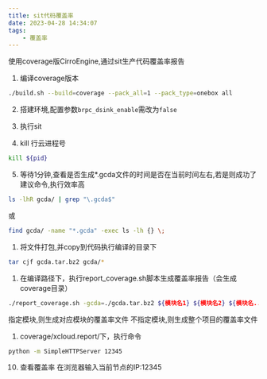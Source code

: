 ```yaml
---
title: sit代码覆盖率
date: 2023-04-28 14:34:07
tags:
    - 覆盖率
---
```


使用coverage版CirroEngine,通过sit生产代码覆盖率报告

<!-- more -->

1. 编译coverage版本
``` bash
./build.sh --build=coverage --pack_all=1 --pack_type=onebox all
```

2. 搭建环境,配置参数`brpc_dsink_enable`需改为`false`

3. 执行sit

4. kill 行云进程号
``` bash
kill ${pid}
```

5. 等待1分钟,查看是否生成*.gcda文件的时间是否在当前时间左右,若是则成功了
建议命令,执行效率高
``` bash
ls -lhR gcda/ | grep "\.gcda$"
```
或
``` bash
find gcda/ -name "*.gcda" -exec ls -lh {} \;
```

1. 将文件打包,并copy到代码执行编译的目录下
``` bash
tar cjf gcda.tar.bz2 gcda/*
```

1. 在编译路径下，执行report_coverage.sh脚本生成覆盖率报告（会生成coverage目录）
``` bash
./report_coverage.sh -gcda=./gcda.tar.bz2 ${模块名1} ${模块名2} ${模块名...}
```
指定模块,则生成对应模块的覆盖率文件
不指定模块,则生成整个项目的覆盖率文件

1. coverage/xcloud.report/下，执行命令
``` bash
python -m SimpleHTTPServer 12345
```

10.	查看覆盖率
在浏览器输入当前节点的IP:12345